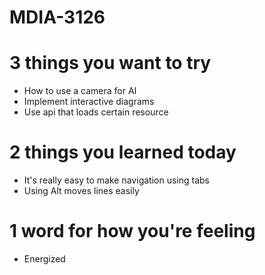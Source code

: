 # MDIA-3126

# 3 things you want to try 
- How to use a camera for AI
- Implement interactive diagrams
- Use api that loads certain resource

# 2 things you learned today
- It's really easy to make navigation using tabs
- Using Alt moves lines easily

# 1 word for how you're feeling
- Energized